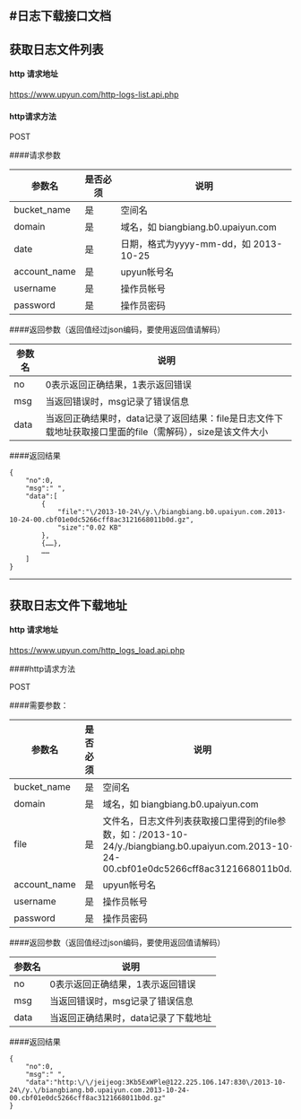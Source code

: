 #日志下载接口文档
---

## 获取日志文件列表

#### http 请求地址

https://www.upyun.com/http-logs-list.api.php

#### http请求方法

POST

####请求参数

| 参数名        | 是否必须 | 说明
----------------| ------ | -------------------
| bucket_name   | 是 | 空间名 
| domain        | 是 | 域名，如 biangbiang.b0.upaiyun.com
| date          | 是 | 日期，格式为yyyy-mm-dd，如 2013-10-25
| account_name  | 是 | upyun帐号名
| username      | 是 | 操作员帐号
| password      | 是 | 操作员密码


####返回参数（返回值经过json编码，要使用返回值请解码）

| 参数名        | 说明
|---------------|-------------------
| no            | 0表示返回正确结果，1表示返回错误
| msg           | 当返回错误时，msg记录了错误信息
| data          | 当返回正确结果时，data记录了返回结果：file是日志文件下载地址获取接口里面的file（需解码），size是该文件大小

####返回结果

    {
	    "no":0,
    	"msg":" ",
    	"data":[
	    	{
		    	"file":"\/2013-10-24\/y.\/biangbiang.b0.upaiyun.com.2013-10-24-00.cbf01e0dc5266cff8ac3121668011b0d.gz",
			    "size":"0.02 KB"
    		},
	    	{……},
	    	……
    	]
    }


---

## 获取日志文件下载地址

#### http 请求地址

https://www.upyun.com/http_logs_load.api.php


####http请求方法

POST

####需要参数：

| 参数名        | 是否必须 | 说明
----------------| ------ | -------------------
| bucket_name   |  是 | 空间名 
| domain        |  是 | 域名，如 biangbiang.b0.upaiyun.com
| file          |  是 | 文件名，日志文件列表获取接口里得到的file参数，如：/2013-10-24/y./biangbiang.b0.upaiyun.com.2013-10-24-00.cbf01e0dc5266cff8ac3121668011b0d.gz
| account_name  |  是 | upyun帐号名
| username      |  是 | 操作员帐号
| password      |  是 | 操作员密码

####返回参数（返回值经过json编码，要使用返回值请解码）

| 参数名        | 说明
|---------------|-------------------
| no            | 0表示返回正确结果，1表示返回错误
| msg           | 当返回错误时，msg记录了错误信息
| data          | 当返回正确结果时，data记录了下载地址

####返回结果

    {
    	"no":0,
    	"msg":" ",
    	"data":"http:\/\/jeijeog:3Kb5ExWPle@122.225.106.147:830\/2013-10-24\/y.\/biangbiang.b0.upaiyun.com.2013-10-24-00.cbf01e0dc5266cff8ac3121668011b0d.gz"
    }

